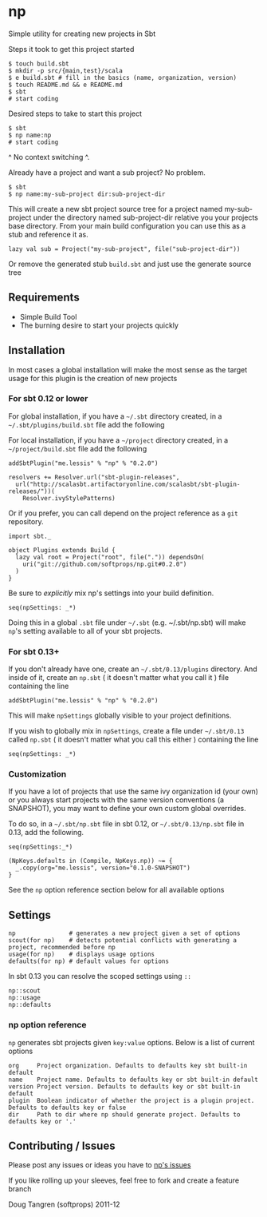 # np

Simple utility for creating new projects in Sbt

Steps it took to get this project started

    $ touch build.sbt
    $ mkdir -p src/{main,test}/scala
    $ e build.sbt # fill in the basics (name, organization, version)
    $ touch README.md && e README.md
    $ sbt
    # start coding

Desired steps to take to start this project

    $ sbt
    $ np name:np
    # start coding

^ No context switching ^.

Already have a project and want a sub project? No problem.

    $ sbt
    $ np name:my-sub-project dir:sub-project-dir

This will create a new sbt project source tree for a project named my-sub-project under
the directory named sub-project-dir relative you your projects base directory. From your main build configuration you can use this as a stub and reference it as.

    lazy val sub = Project("my-sub-project", file("sub-project-dir"))

Or remove the generated stub `build.sbt` and just use the generate source tree

## Requirements

- Simple Build Tool
- The burning desire to start your projects quickly

## Installation

In most cases a global installation will make the most sense as the target usage for this plugin is the creation of new projects


### For sbt 0.12 or lower

For global installation, if you have a `~/.sbt` directory created, in a `~/.sbt/plugins/build.sbt` file add the following

For local installation, if you have a `~/project` directory created, in a `~/project/build.sbt` file add the following

    addSbtPlugin("me.lessis" % "np" % "0.2.0")

    resolvers += Resolver.url("sbt-plugin-releases",
      url("http://scalasbt.artifactoryonline.com/scalasbt/sbt-plugin-releases/"))(
        Resolver.ivyStylePatterns)

Or if you prefer, you can call depend on the project reference as a `git` repository.

    import sbt._

    object Plugins extends Build {
      lazy val root = Project("root", file(".")) dependsOn(
        uri("git://github.com/softprops/np.git#0.2.0")
      )
    }

Be sure to _explicitly_ mix np's settings into your build definition.

    seq(npSettings: _*)

Doing this in a global `.sbt` file under `~/.sbt` (e.g. ~/.sbt/np.sbt) will make `np`'s setting available to all of your sbt projects.

### For sbt 0.13+

If you don't already have one, create an `~/.sbt/0.13/plugins` directory. And inside of it, create an `np.sbt` ( it doesn't matter what you call it ) file containing the line

    addSbtPlugin("me.lessis" % "np" % "0.2.0")
    
This will make `npSettings` globally visible to your project definitions.

If you wish to globally mix in `npSettings`, create a file under `~/.sbt/0.13` called `np.sbt` ( it doesn't matter what you call this either ) containing the line

    seq(npSettings: _*)

### Customization

If you have a lot of projects that use the same ivy organization id (your own) or you always start projects with the same version conventions (a SNAPSHOT), you may want to define your own custom global overrides.

To do so, in a `~/.sbt/np.sbt` file in sbt 0.12, or `~/.sbt/0.13/np.sbt` file in 0.13, add the following.

    seq(npSettings:_*)

    (NpKeys.defaults in (Compile, NpKeys.np)) ~= {
      _.copy(org="me.lessis", version="0.1.0-SNAPSHOT")
    }

See the `np` option reference section below for all available options

## Settings

    np               # generates a new project given a set of options
    scout(for np)    # detects potential conflicts with generating a project, recommended before np
    usage(for np)    # displays usage options
    defaults(for np) # default values for options

In sbt 0.13 you can resolve the scoped settings using `::`

    np::scout
    np::usage
    np::defaults

### np option reference

`np` generates sbt projects given `key:value` options. Below is a list of current options

    org     Project organization. Defaults to defaults key sbt built-in default
    name    Project name. Defaults to defaults key or sbt built-in default
    version Project version. Defaults to defaults key or sbt built-in default
    plugin  Boolean indicator of whether the project is a plugin project. Defaults to defaults key or false
    dir     Path to dir where np should generate project. Defaults to defaults key or '.'

## Contributing / Issues

Please post any issues or ideas you have to [np's issues](https://github.com/softprops/np/issues)

If you like rolling up your sleeves, feel free to fork and create a feature branch

Doug Tangren (softprops) 2011-12
